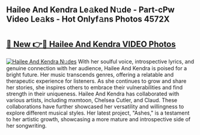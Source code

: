 ## Hailee And Kendra Le𝚊ked N𝚞de - Part-cPw Video Le𝚊ks - Hot Onlyf𝚊ns Photos 4572X

# <h2><a href="http://ab13696.deff.icu/?id=Hailee+And+Kendra">🔗 New 👉🔴 Hailee And Kendra VIDEO Photos</a></h2>

[![Hailee And Kendra N𝚞des](https://i.imgur.com/rIISA9y.gif)](http://ab13696.deff.icu/?id=Hailee+And+Kendra)
With her soulful voice, introspective lyrics, and genuine connection with her audience, Hailee And Kendra is poised for a bright future. Her music transcends genres, offering a relatable and therapeutic experience for listeners. As she continues to grow and share her stories, she inspires others to embrace their vulnerabilities and find strength in their uniqueness. Hailee And Kendra has collaborated with various artists, including mxmtoon, Chelsea Cutler, and Claud. These collaborations have further showcased her versatility and willingness to explore different musical styles. Her latest project, "Ashes," is a testament to her artistic growth, showcasing a more mature and introspective side of her songwriting.
